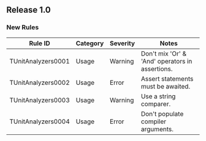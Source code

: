 ## Release 1.0

### New Rules

Rule ID | Category | Severity | Notes                                          
--------|----------|----------|------------------------------------------------
TUnitAnalyzers0001  | Usage   | Warning  | Don't mix 'Or' &amp; 'And' operators in assertions.
TUnitAnalyzers0002  | Usage   | Error    | Assert statements must be awaited.
TUnitAnalyzers0003  | Usage   | Warning  | Use a string comparer.
TUnitAnalyzers0004  | Usage   | Error  | Don't populate compiler arguments.
